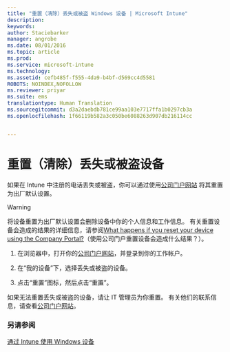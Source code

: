 ```yaml
---
title: "重置（清除）丢失或被盗 Windows 设备 | Microsoft Intune"
description: 
keywords: 
author: Staciebarker
manager: angrobe
ms.date: 08/01/2016
ms.topic: article
ms.prod: 
ms.service: microsoft-intune
ms.technology: 
ms.assetid: cefb485f-f555-4da9-b4bf-d569cc4d5581
ROBOTS: NOINDEX,NOFOLLOW
ms.reviewer: priyar
ms.suite: ems
translationtype: Human Translation
ms.sourcegitcommit: d3a2daebdb781ce99aa103e7717ffa1b0297cb3a
ms.openlocfilehash: 1f66119b582a3c050be6088263d907db216114cc


---
```



# 重置（清除）丢失或被盗设备

如果在 Intune 中注册的电话丢失或被盗，你可以通过使用[公司门户网站](http://portal.manage.microsoft.com) 将其重置为出厂默认设置。


> [!WARNING]
> 将设备重置为出厂默认设置会删除设备中你的个人信息和工作信息。 有关重置设备会造成的结果的详细信息，请参阅[What happens if you reset your device using the Company Portal?](what-happens-if-you-reset-your-device-using-the-company-portal-windows.md)（使用公司门户重置设备会造成什么结果？）。


1.  在浏览器中，打开你的[公司门户网站](http://portal.manage.microsoft.com)，并登录到你的工作帐户。

2.  在“我的设备”下，选择丢失或被盗的设备。

3.  点击“重置”图标，然后点击“重置”。

如果无法重置丢失或被盗的设备，请让 IT 管理员为你重置。 有关他们的联系信息，请查看[公司门户网站](http://portal.manage.microsoft.com)。

### 另请参阅
[通过 Intune 使用 Windows 设备](using-your-windows-device-with-intune.md)



<!--HONumber=Aug16_HO4-->


